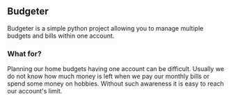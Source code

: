 ## Budgeter
Budgeter is a simple python project allowing you to manage multiple budgets and bills within one account.

### What for?
Planning our home budgets having one account can be difficult. Usually we do not know how much money is left when we pay our monthly bills or spend some money on hobbies. Without such awareness it is easy to reach our account's limit.